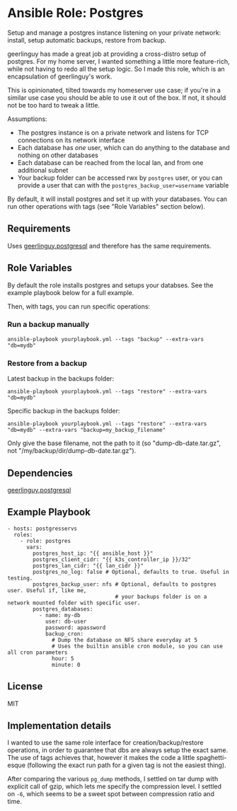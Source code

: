 Ansible Role: Postgres
=========

Setup and manage a postgres instance listening on your private network: install, setup automatic backups, restore from backup.

geerlinguy has made a great job at providing a cross-distro setup of postgres. For my home server, I wanted something a little more feature-rich, while not having to redo all the setup logic. So I made this role, which is an encapsulation of geerlinguy's work. 

This is opinionated, tilted towards my homeserver use case; if you're in a similar use case you should be able to use it out of the box. If not, it should not be too hard to tweak a little.

Assumptions:
  - The postgres instance is on a private network and listens for TCP connections on its network interface
  - Each database has *one* user, which can do anything to the database and nothing on other databases
  - Each database can be reached from the local lan, and from one additional subnet
  - Your backup folder can be accessed rwx by `postgres` user, or you can provide a user that can with the `postgres_backup_user=username` variable

By default, it will install postgres and set it up with your databases. You can run other operations with tags (see "Role Variables" section below). 

Requirements
------------

Uses [geerlinguy.postgresql](https://github.com/geerlingguy/ansible-role-postgresql) and therefore has the same requirements.

Role Variables
--------------

By default the role installs postgres and setups your databses. See the example playbook below for a full example.

Then, with tags, you can run specific operations:

### Run a backup manually
```
ansible-playbook yourplaybook.yml --tags "backup" --extra-vars "db=mydb"
```

### Restore from a backup
Latest backup in the backups folder:
```
ansible-playbook yourplaybook.yml --tags "restore" --extra-vars "db=mydb" 
```

Specific backup in the backups folder:
```
ansible-playbook yourplaybook.yml --tags "restore" --extra-vars "db=mydb" --extra-vars "backup=my_backup_filename"
```
Only give the base filename, not the path to it (so "dump-db-date.tar.gz", not "/my/backup/dir/dump-db-date.tar.gz").

Dependencies
------------

[geerlinguy.postgresql](https://github.com/geerlingguy/ansible-role-postgresql) 

Example Playbook
----------------

    - hosts: postgresservs
      roles:
        - role: postgres
          vars:
            postgres_host_ip: "{{ ansible_host }}"
            postgres_client_cidr: "{{ k3s_controller_ip }}/32"
            postgres_lan_cidr: "{{ lan_cidr }}"
            postgres_no_log: false # Optional, defaults to true. Useful in testing.
            postgres_backup_user: nfs # Optional, defaults to postgres user. Useful if, like me, 
                                      # your backups folder is on a network mounted folder with specific user.
            postgres_databases:
              - name: my-db
                user: db-user
                password: apassword
                backup_cron:
                  # Dump the database on NFS share everyday at 5
                  # Uses the builtin ansible cron module, so you can use all cron parameters 
                  hour: 5
                  minute: 0

License
-------

MIT

Implementation details
-------

I wanted to use the same role interface for creation/backup/restore operations, in order to guarantee that dbs are always setup the exact same. The use of tags achieves that, however it makes the code a little spaghetti-esque (following the exact run path for a given tag is not the easiest thing).

After comparing the various `pg_dump` methods, I settled on tar dump with explicit call of gzip, which lets me specify the compression level. I settled on `-6`, which seems to be a sweet spot between compression ratio and time.
